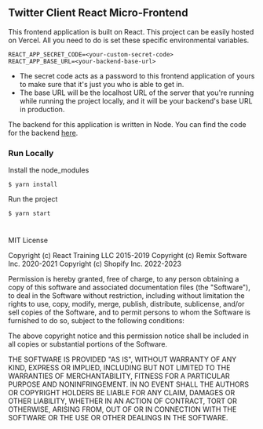 ## Twitter Client React Micro-Frontend

This frontend application is built on React. This project can be easily hosted on Vercel. All you need to do is set these specific environmental variables. 

    REACT_APP_SECRET_CODE=<your-custom-secret-code>
    REACT_APP_BASE_URL=<your-backend-base-url>

- The secret code acts as a password to this frontend application of yours to make sure that it's just you who is able to get in. 
- The base URL will be the localhost URL of the server that you're running while running the project locally, and it will be your backend's base URL in production.

The backend for this application is written in Node. You can find the code for the backend [here](https://github.com/shantanubr/x-be).


### Run Locally
Install the node_modules
```
$ yarn install
```

Run the project
```
$ yarn start
```

#

MIT License

Copyright (c) React Training LLC 2015-2019 Copyright (c) Remix Software Inc. 2020-2021 Copyright (c) Shopify Inc. 2022-2023

Permission is hereby granted, free of charge, to any person obtaining a copy of this software and associated documentation files (the "Software"), to deal in the Software without restriction, including without limitation the rights to use, copy, modify, merge, publish, distribute, sublicense, and/or sell copies of the Software, and to permit persons to whom the Software is furnished to do so, subject to the following conditions:

The above copyright notice and this permission notice shall be included in all copies or substantial portions of the Software.

THE SOFTWARE IS PROVIDED "AS IS", WITHOUT WARRANTY OF ANY KIND, EXPRESS OR IMPLIED, INCLUDING BUT NOT LIMITED TO THE WARRANTIES OF MERCHANTABILITY, FITNESS FOR A PARTICULAR PURPOSE AND NONINFRINGEMENT. IN NO EVENT SHALL THE AUTHORS OR COPYRIGHT HOLDERS BE LIABLE FOR ANY CLAIM, DAMAGES OR OTHER LIABILITY, WHETHER IN AN ACTION OF CONTRACT, TORT OR OTHERWISE, ARISING FROM, OUT OF OR IN CONNECTION WITH THE SOFTWARE OR THE USE OR OTHER DEALINGS IN THE SOFTWARE.

